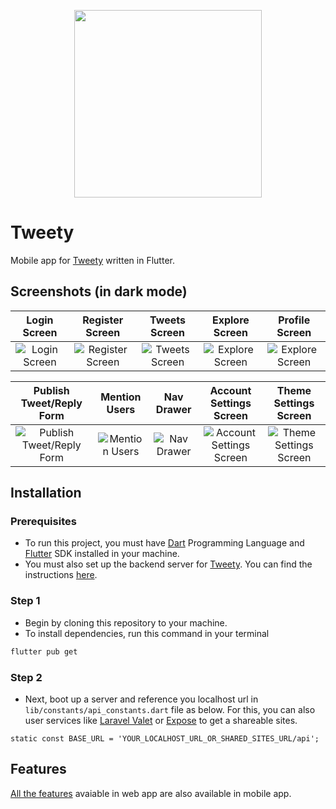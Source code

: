 <p align="center"><img src="https://ik.imagekit.io/tunnandaaung/tweety-logo_JEwSguOGK.svg" width="300"></p>

# Tweety

Mobile app for [Tweety](https://github.com/TunNandaAung/tweety) written in Flutter.

## Screenshots (in dark mode)

|                                                Login Screen                                                 |                                                 Register Screen                                                  |                                                Tweets Screen                                                 |                                                  Explore Screen                                                  |                                                  Profile Screen                                                  |
| :---------------------------------------------------------------------------------------------------------: | :--------------------------------------------------------------------------------------------------------------: | :----------------------------------------------------------------------------------------------------------: | :--------------------------------------------------------------------------------------------------------------: | :--------------------------------------------------------------------------------------------------------------: |
| ![Login Screen](https://ik.imagekit.io/tunnandaaung/tweety-mobile-screenshots/tweety-login_kWIthjPzKFI.png) | ![Register Screen](https://ik.imagekit.io/tunnandaaung/tweety-mobile-screenshots/tweety-register_44xfatrLBZ.png) | ![Tweets Screen](https://ik.imagekit.io/tunnandaaung/tweety-mobile-screenshots/tweety-tweets_8pVRKv2dVm.png) | ![Explore Screen](https://ik.imagekit.io/tunnandaaung/tweety-mobile-screenshots/tweety-explore_6QUuoWsQ9TL6.png) | ![Explore Screen](https://ik.imagekit.io/tunnandaaung/tweety-mobile-screenshots/tweety-explore_6QUuoWsQ9TL6.png) | ![Profile Screen](https://ik.imagekit.io/tunnandaaung/tweety-mobile-screenshots/tweety-profile_ki1kqpn3Po.png) |

|                                                   Publish Tweet/Reply Form                                                    |                                                    Mention Users                                                     |                                                  Nav Drawer                                                  |                                                      Account Settings Screen                                                      |                                                    Theme Settings Screen                                                     |
| :---------------------------------------------------------------------------------------------------------------------------: | :------------------------------------------------------------------------------------------------------------------: | :----------------------------------------------------------------------------------------------------------: | :-------------------------------------------------------------------------------------------------------------------------------: | :--------------------------------------------------------------------------------------------------------------------------: |
| ![Publish Tweet/Reply Form](https://ik.imagekit.io/tunnandaaung/tweety-mobile-screenshots/tweety-publish-tweet_pAHg0lOIv.png) | ![Mention Users](https://ik.imagekit.io/tunnandaaung/tweety-mobile-screenshots/tweety-menton-users_1HVtsEmhsgNK.png) | ![Nav Drawer](https://ik.imagekit.io/tunnandaaung/tweety-mobile-screenshots/tweety-nav-drawer_QtafIf5Y8.png) | ![Account Settings Screen](https://ik.imagekit.io/tunnandaaung/tweety-mobile-screenshots/tweet-account-settings_-NLiBymxRVal.png) | ![Theme Settings Screen](https://ik.imagekit.io/tunnandaaung/tweety-mobile-screenshots/tweety-theme-settings_Bnq6UXUhqJ.png) |

## Installation

### Prerequisites

- To run this project, you must have [Dart](https://dart.dev) Programming Language and [Flutter](https://flutter.dev) SDK installed in your machine.
- You must also set up the backend server for [Tweety](https://github.com/TunNandaAung/tweety). You can find the instructions [here](https://github.com/TunNandaAung/tweety).

### Step 1

- Begin by cloning this repository to your machine.
- To install dependencies, run this command in your terminal

```bash
flutter pub get
```

### Step 2

- Next, boot up a server and reference you localhost url in `lib/constants/api_constants.dart` file as below. For this, you can also user services like [Laravel Valet](https://laravel.com/docs/7.x/valet) or [Expose](https://beyondco.de/docs/expose) to get a shareable sites.

```properties
static const BASE_URL = 'YOUR_LOCALHOST_URL_OR_SHARED_SITES_URL/api';
```

## Features

[All the features](https://github.com/TunNandaAung/tweety/#extended-functionalities) avaiable in web app are also available in mobile app.

